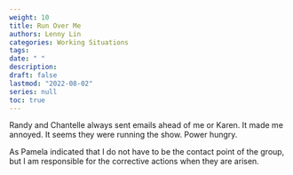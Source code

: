 ```yaml
---
weight: 10
title: Run Over Me
authors: Lenny Lin
categories: Working Situations
tags:
date: " "
description: 
draft: false
lastmod: "2022-08-02"
series: null
toc: true
---
```


Randy and Chantelle always sent emails ahead of me or Karen.  It made me annoyed.  It seems they were running the show.  Power hungry.

As Pamela indicated that I do not have to be the contact point of the group, but I am responsible for the corrective actions when they are arisen.

